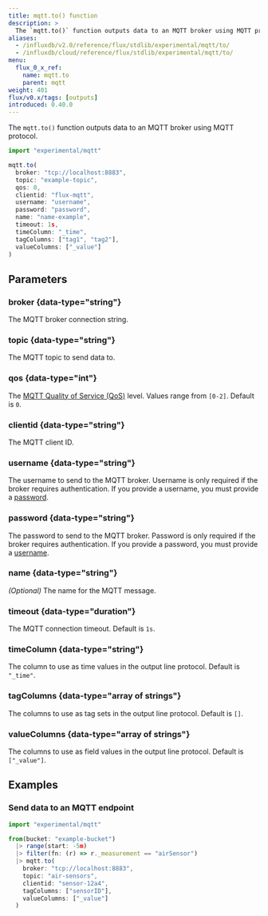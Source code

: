 ```yaml
---
title: mqtt.to() function
description: >
  The `mqtt.to()` function outputs data to an MQTT broker using MQTT protocol.
aliases:
  - /influxdb/v2.0/reference/flux/stdlib/experimental/mqtt/to/
  - /influxdb/cloud/reference/flux/stdlib/experimental/mqtt/to/
menu:
  flux_0_x_ref:
    name: mqtt.to
    parent: mqtt
weight: 401
flux/v0.x/tags: [outputs]
introduced: 0.40.0
---
```


The `mqtt.to()` function outputs data to an MQTT broker using MQTT protocol.

```js
import "experimental/mqtt"

mqtt.to(
  broker: "tcp://localhost:8883",
  topic: "example-topic",
  qos: 0,
  clientid: "flux-mqtt",
  username: "username",
  password: "password",
  name: "name-example",
  timeout: 1s,
  timeColumn: "_time",
  tagColumns: ["tag1", "tag2"],
  valueColumns: ["_value"]
)
```

## Parameters

### broker {data-type="string"}
The MQTT broker connection string.

### topic {data-type="string"}
The MQTT topic to send data to.

### qos {data-type="int"}
The [MQTT Quality of Service (QoS)](https://docs.oasis-open.org/mqtt/mqtt/v5.0/os/mqtt-v5.0-os.html#_Toc3901103) level.
Values range from `[0-2]`.
Default is `0`.

### clientid {data-type="string"}
The MQTT client ID.

### username {data-type="string"}
The username to send to the MQTT broker.
Username is only required if the broker requires authentication.
If you provide a username, you must provide a [password](#password).

### password {data-type="string"}
The password to send to the MQTT broker.
Password is only required if the broker requires authentication.
If you provide a password, you must provide a [username](#username).

### name {data-type="string"}
_(Optional)_ The name for the MQTT message.

### timeout {data-type="duration"}
The MQTT connection timeout.
Default is `1s`.

### timeColumn {data-type="string"}
The column to use as time values in the output line protocol.
Default is `"_time"`.  

### tagColumns {data-type="array of strings"}
The columns to use as tag sets in the output line protocol.
Default is `[]`.  

### valueColumns {data-type="array of strings"}
The columns to use as field values in the output line protocol.
Default is `["_value"]`.

## Examples

### Send data to an MQTT endpoint
```js
import "experimental/mqtt"

from(bucket: "example-bucket")
  |> range(start: -5m)
  |> filter(fn: (r) => r._measurement == "airSensor")
  |> mqtt.to(
    broker: "tcp://localhost:8883",
    topic: "air-sensors",
    clientid: "sensor-12a4",
    tagColumns: ["sensorID"],
    valueColumns: ["_value"]
  )
```
